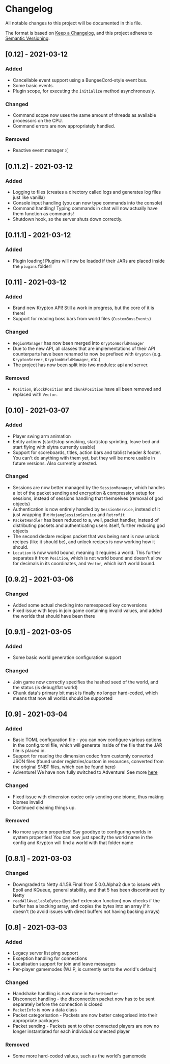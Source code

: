 # Changelog
All notable changes to this project will be documented in this file.

The format is based on [Keep a Changelog](https://keepachangelog.com/en/1.0.0/),
and this project adheres to [Semantic Versioning](https://semver.org/spec/v2.0.0.html).

## [0.12] - 2021-03-12
### Added
- Cancellable event support using a BungeeCord-style event bus.
- Some basic events.
- Plugin scope, for executing the `initialize` method asynchronously.

### Changed
- Command scope now uses the same amount of threads as available processors
  on the CPU.
- Command errors are now appropriately handled.

### Removed
- Reactive event manager :(

## [0.11.2] - 2021-03-12
### Added
- Logging to files (creates a directory called logs and generates log
  files just like vanilla)
- Console input handling (you can now type commands into the console)
- Command handling! Typing commands in chat will now actually have them
  function as commands!
- Shutdown hook, so the server shuts down correctly.

## [0.11.1] - 2021-03-12
### Added
- Plugin loading! Plugins will now be loaded if their JARs are placed
  inside the `plugins` folder!

## [0.11] - 2021-03-12
### Added
- Brand new Krypton API! Still a work in progress, but the core of it is
  there!
- Support for reading boss bars from world files (`CustomBossEvents`)

### Changed
- `RegionManager` has now been merged into `KryptonWorldManager`
- Due to the new API, all classes that are implementations of their API
  counterparts have been renamed to now be prefixed with `Krypton` (e.g.
  `KryptonServer`, `KryptonWorldManager`, etc.)
- The project has now been split into two modules: api and server.

### Removed
- `Position`, `BlockPosition` and `ChunkPosition` have all been removed
  and replaced with `Vector`.

## [0.10] - 2021-03-07
### Added
- Player swing arm animation
- Entity actions (start/stop sneaking, start/stop sprinting, leave bed
  and start flying with elytra currently usable)
- Support for scoreboards, titles, action bars and tablist header & footer.
  You can't do anything with them yet, but they will be more usable in
  future versions. Also currently untested.

### Changed
- Sessions are now better managed by the `SessionManager`, which handles
  a lot of the packet sending and encryption & compression setup for
  sessions, instead of sessions handling that themselves (removal of god
  objects)
- Authentication is now entirely handled by `SessionService`, instead of
  it just wrapping the `MojangSessionService` and `Retrofit`
- `PacketHandler` has been reduced to a, well, packet handler, instead of
  distributing packets and authenticating users itself, further reducing
  god objects
- The second declare recipes packet that was being sent is now unlock recipes
  (like it should be), and unlock recipes is now working how it should.
- `Location` is now world bound, meaning it requires a world. This further
  separates it from `Position`, which is not world bound and doesn't allow
  for decimals in its coordinates, and `Vector`, which isn't world bound.

## [0.9.2] - 2021-03-06
### Changed
- Added some actual checking into namespaced key conversions
- Fixed issue with keys in join game containing invalid values, and
  added the worlds that should have been there

## [0.9.1] - 2021-03-05
### Added
- Some basic world generation configuration support

### Changed
- Join game now correctly specifies the hashed seed of the world, and
  the status (is debug/flat world)
- Chunk data's primary bit mask is finally no longer hard-coded, which
  means that now all worlds should be supported

## [0.9] - 2021-03-04
### Added
- Basic TOML configuration file - you can now configure various options
  in the config.toml file, which will generate inside of the file that
  the JAR file is placed in.
- Support for reading the dimension codec from customly converted JSON
  files (found under registries/custom in resources, converted from
  the original SNBT files, which can be found [here](https://gist.githubusercontent.com/aramperes/44e2beefac9fe966177f2f28dd0136ab/raw/fedb31c32e27265fb916a68ad476470fc65631da/1-dimension_codec.snbt))
- Adventure! We have now fully switched to Adventure! See more
  [here](https://docs.adventure.kyori.net)

### Changed
- Fixed issue with dimension codec only sending one biome, thus making
  biomes invalid
- Continued cleaning things up.

### Removed
- No more system properties! Say goodbye to configuring worlds in system
  properties! You can now just specify the world name in the config
  and Krypton will find a world with that folder name

## [0.8.1] - 2021-03-03
### Changed
- Downgraded to Netty 4.1.59.Final from 5.0.0.Alpha2 due to issues
  with Epoll and KQueue, general stability, and that 5 has been
  discontinued by Netty
- `readAllAvailableBytes` (`ByteBuf` extension function) now checks
  if the buffer has a backing array, and copies the bytes into an
  array if it doesn't (to avoid issues with direct buffers not having
  backing arrays)

## [0.8] - 2021-03-03
### Added
- Legacy server list ping support
- Exception handling for connections
- Localisation support for join and leave messages
- Per-player gamemodes (W.I.P, is currently set to the world's default)

### Changed
- Handshake handling is now done in `PacketHandler`
- Disconnect handling - the disconnection packet now has to be sent
  separately before the connection is closed
- `PacketInfo` is now a data class
- Packet categorisation - Packets are now better categorised into
  their appropriate packages
- Packet sending - Packets sent to other connected players are now
  no longer instantiated for each individual connected player

### Removed
- Some more hard-coded values, such as the world's gamemode